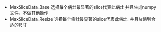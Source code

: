 - MaxSliceData_Base 选择每个病灶最显著的slice代表此病灶 并且生成numpy 文件，不做其他操作
- MaxSliceData_Resize 选择每个病灶最显著的slice代表此病灶, 并且放缩到合适的尺寸